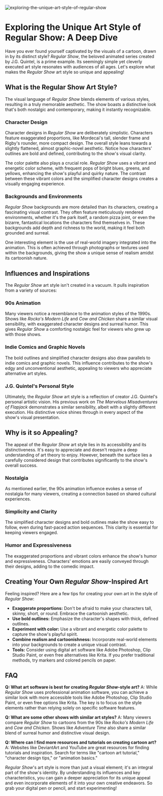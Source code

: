 ![exploring-the-unique-art-style-of-regular-show](https://images.pexels.com/photos/4722075/pexels-photo-4722075.jpeg?auto=compress&cs=tinysrgb&fit=crop&h=627&w=1200)

# Exploring the Unique Art Style of Regular Show: A Deep Dive

Have you ever found yourself captivated by the visuals of a cartoon, drawn in by its distinct style? *Regular Show*, the beloved animated series created by J.G. Quintel, is a prime example. Its seemingly simple yet cleverly executed art style resonates with audiences of all ages. Let's explore what makes the *Regular Show* art style so unique and appealing!

## What is the Regular Show Art Style?

The visual language of *Regular Show* blends elements of various styles, resulting in a truly memorable aesthetic. The show boasts a distinctive look that's both nostalgic and contemporary, making it instantly recognizable.

### Character Design

Character designs in *Regular Show* are deliberately simplistic. Characters feature exaggerated proportions, like Mordecai's tall, slender frame and Rigby's rounder, more compact design. The overall style leans towards a slightly flattened, almost graphic-novel aesthetic. Notice how characters' outlines are bold and defined, contributing to the show's visual clarity.

The color palette also plays a crucial role. *Regular Show* uses a vibrant and energetic color scheme, with frequent pops of bright blues, greens, and yellows, enhancing the show's playful and quirky nature. The contrast between these vibrant colors and the simplified character designs creates a visually engaging experience.

### Backgrounds and Environments

*Regular Show* backgrounds are more detailed than its characters, creating a fascinating visual contrast. They often feature meticulously rendered environments, whether it's the park itself, a random pizza joint, or even the bizarre, fantastical locations the characters find themselves in. These backgrounds add depth and richness to the world, making it feel both grounded and surreal.

One interesting element is the use of real-world imagery integrated into the animation. This is often achieved through photographs or textures used within the backgrounds, giving the show a unique sense of realism amidst its cartoonish nature.

## Influences and Inspirations

The *Regular Show* art style isn't created in a vacuum. It pulls inspiration from a variety of sources:

### 90s Animation

Many viewers notice a resemblance to the animation styles of the 1990s. Shows like *Rocko's Modern Life* and *Cow and Chicken* share a similar visual sensibility, with exaggerated character designs and surreal humor. This gives *Regular Show* a comforting nostalgic feel for viewers who grew up with those shows.

### Indie Comics and Graphic Novels

The bold outlines and simplified character designs also draw parallels to indie comics and graphic novels. This influence contributes to the show's edgy and unconventional aesthetic, appealing to viewers who appreciate alternative art styles.

### J.G. Quintel's Personal Style

Ultimately, the *Regular Show* art style is a reflection of creator J.G. Quintel's personal artistic vision. His previous work on *The Marvelous Misadventures of Flapjack* demonstrates a similar sensibility, albeit with a slightly different execution. His distinctive voice shines through in every aspect of the show's visual presentation.

## Why is it so Appealing?

The appeal of the *Regular Show* art style lies in its accessibility and its distinctiveness. It's easy to appreciate and doesn't require a deep understanding of art theory to enjoy. However, beneath the surface lies a carefully considered design that contributes significantly to the show's overall success.

### Nostalgia

As mentioned earlier, the 90s animation influence evokes a sense of nostalgia for many viewers, creating a connection based on shared cultural experiences.

### Simplicity and Clarity

The simplified character designs and bold outlines make the show easy to follow, even during fast-paced action sequences. This clarity is essential for keeping viewers engaged.

### Humor and Expressiveness

The exaggerated proportions and vibrant colors enhance the show's humor and expressiveness. Characters' emotions are easily conveyed through their designs, adding to the comedic impact.

## Creating Your Own *Regular Show*-Inspired Art

Feeling inspired? Here are a few tips for creating your own art in the style of *Regular Show*:

*   **Exaggerate proportions:** Don't be afraid to make your characters tall, skinny, short, or round. Embrace the cartoonish aesthetic.
*   **Use bold outlines:** Emphasize the character's shapes with thick, defined outlines.
*   **Experiment with color:** Use a vibrant and energetic color palette to capture the show's playful spirit.
*   **Combine realism and cartoonishness:** Incorporate real-world elements into your backgrounds to create a unique visual contrast.
*   **Tools:** Consider using digital art software like Adobe Photoshop, Clip Studio Paint, or even free alternatives like Krita. If you prefer traditional methods, try markers and colored pencils on paper.

## FAQ

**Q: What art software is best for creating *Regular Show*-style art?**
A: While *Regular Show* uses professional animation software, you can achieve a similar look with more accessible tools like Adobe Photoshop, Clip Studio Paint, or even free options like Krita. The key is to focus on the style elements rather than relying solely on specific software features.

**Q: What are some other shows with similar art styles?**
A: Many viewers compare *Regular Show* to cartoons from the 90s like *Rocko's Modern Life* and *Cow and Chicken*. Shows like *Adventure Time* also share a similar blend of surreal humor and distinctive visual design.

**Q: Where can I find more resources and tutorials on creating cartoon art?**
A: Websites like DeviantArt and YouTube are great resources for finding tutorials and inspiration. Search for terms like "cartoon art tutorial," "character design tips," or "animation basics."

*Regular Show*'s art style is more than just a visual element; it's an integral part of the show's identity. By understanding its influences and key characteristics, you can gain a deeper appreciation for its unique appeal and even incorporate elements of it into your own creative endeavors. So grab your digital pen or pencil, and start experimenting!
